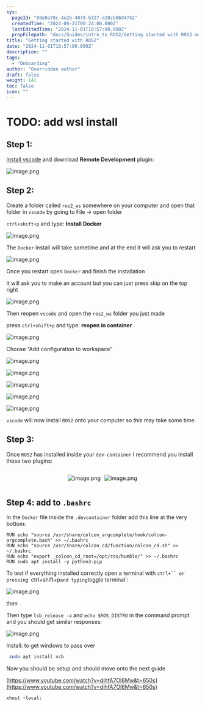 ```yaml
---
sys:
  pageId: "89e0a78c-4e2b-4070-b327-d28cb0694742"
  createdTime: "2024-08-21T00:24:00.000Z"
  lastEditedTime: "2024-11-01T18:57:00.000Z"
  propFilepath: "docs/Guides/intro_to_ROS2/Getting started with ROS2.md"
title: "Getting started with ROS2"
date: "2024-11-01T18:57:00.000Z"
description: ""
tags:
  - "Onboarding"
author: "Overridden author"
draft: false
weight: 141
toc: false
icon: ""
---
```


# TODO: add wsl install

## Step 1:

[Install vscode](https://code.visualstudio.com/download) and download **Remote Development** plugin:

![image.png](https://prod-files-secure.s3.us-west-2.amazonaws.com/d518164a-d88e-44d1-a4ee-3adb3bd8bce0/efb52993-1881-4a40-b95e-6f020334f022/image.png?X-Amz-Algorithm=AWS4-HMAC-SHA256&X-Amz-Content-Sha256=UNSIGNED-PAYLOAD&X-Amz-Credential=ASIAZI2LB466Q24CXHD7%2F20250129%2Fus-west-2%2Fs3%2Faws4_request&X-Amz-Date=20250129T190120Z&X-Amz-Expires=3600&X-Amz-Security-Token=IQoJb3JpZ2luX2VjEIr%2F%2F%2F%2F%2F%2F%2F%2F%2F%2FwEaCXVzLXdlc3QtMiJHMEUCIQDz9SSIievqUsIQudreYaDM8AO0rFPAV7TyWd1BsoWtQgIgIYIcJePr6aSZPtm7Y4IuFbEKjBm%2FlY2kQr4X3sRBZAEqiAQIk%2F%2F%2F%2F%2F%2F%2F%2F%2F%2F%2FARAAGgw2Mzc0MjMxODM4MDUiDHJY1cshoVTz%2BGApGyrcA9Uiczod%2FcwofNYZAtkHdQmZGF8pHDE4xEE5j8%2FtwUCf6egEwypGM2TIwt0%2FKAq0JQQKXJTVVSU%2B%2BxyU0xKcn%2Ft3DZKLvG255ucFga%2Fsg7bGOuZrBiYBtvaBYrBgZ2PFFftkqFK8%2B2tVFvd6PbW9nPHNCs376r1foKwIQ789Mbu3sTIfPpYKqq1XxuoO8NhS0pm6Vlobdks0pG3EM63YuvZgcKC1exdqM0Wbwx%2BPJ7fl%2BDUWb08FmO6radc2nBQCnfkBZJFBI1Wx6EnTDCs6qp%2BxvU2pGDvY8ookzV8kLciO10XYZc71qlw%2F%2FcjfUN9ykg3JnPu7M65crdM8V0FDH9bKKgNnNqstGF%2FfzJgIEcjhA%2BeiGqzKFGRiARslnBgpXtIcXSSU4akL5sNs8LbORRyE6mmTom%2F%2FOgsGN3hpjl7R3qv26v3jqyCuzWP2RKO1rV29foUxWOp4qOJSk%2FEuYYZ7%2Bi0Z%2BS6iaOF7JUl%2BrWeLgH3sXnuHIsr%2B1dYUjAXlg7gC956%2FUuHpfHMHXQHCX3wWLSpwvNnLMqsTQujbeXP%2BLP3DD1Q8ctsSjykF53wKkE9L2Y2sL1RiLEVxq3VJfYyt1cJNwCfey%2Fzv8decczNg7eyTBS6cwC39ossTMJja6bwGOqUBTrrhBPgHfus4miChL6q62Zh9X0DIT0QYoi475qlHObtKSHZk4uKku9ddXw8Qx%2BARJcYEpp4LDxFiRnJj1FRTNCgtjVPOcrRhCsmy%2F2%2B5LCIW8%2Fmz4BbEqwLXRSQVAdAogy8sp5bVbSyK83czJ6hyFqp0pUp3oJXmZ1bYMNMAGaW%2BPgkz7grCF7X%2BzbZokDhY2JJURib%2FIcDB6PDLEVQu8eHJddHS&X-Amz-Signature=779ba398e50028f8474d3170a1fb1aed8f3e963ae657293c6449dfb7cde7038d&X-Amz-SignedHeaders=host&x-id=GetObject)

## Step 2:

Create a folder called `ros2_ws` somewhere on your computer and open that folder in `vscode` by going to File → open folder 

`ctrl+shift+p` and type: **Install Docker**

![image.png](https://prod-files-secure.s3.us-west-2.amazonaws.com/d518164a-d88e-44d1-a4ee-3adb3bd8bce0/2269dc0e-1cd5-47ff-bceb-c04ad9b2eab0/image.png?X-Amz-Algorithm=AWS4-HMAC-SHA256&X-Amz-Content-Sha256=UNSIGNED-PAYLOAD&X-Amz-Credential=ASIAZI2LB466Q24CXHD7%2F20250129%2Fus-west-2%2Fs3%2Faws4_request&X-Amz-Date=20250129T190120Z&X-Amz-Expires=3600&X-Amz-Security-Token=IQoJb3JpZ2luX2VjEIr%2F%2F%2F%2F%2F%2F%2F%2F%2F%2FwEaCXVzLXdlc3QtMiJHMEUCIQDz9SSIievqUsIQudreYaDM8AO0rFPAV7TyWd1BsoWtQgIgIYIcJePr6aSZPtm7Y4IuFbEKjBm%2FlY2kQr4X3sRBZAEqiAQIk%2F%2F%2F%2F%2F%2F%2F%2F%2F%2F%2FARAAGgw2Mzc0MjMxODM4MDUiDHJY1cshoVTz%2BGApGyrcA9Uiczod%2FcwofNYZAtkHdQmZGF8pHDE4xEE5j8%2FtwUCf6egEwypGM2TIwt0%2FKAq0JQQKXJTVVSU%2B%2BxyU0xKcn%2Ft3DZKLvG255ucFga%2Fsg7bGOuZrBiYBtvaBYrBgZ2PFFftkqFK8%2B2tVFvd6PbW9nPHNCs376r1foKwIQ789Mbu3sTIfPpYKqq1XxuoO8NhS0pm6Vlobdks0pG3EM63YuvZgcKC1exdqM0Wbwx%2BPJ7fl%2BDUWb08FmO6radc2nBQCnfkBZJFBI1Wx6EnTDCs6qp%2BxvU2pGDvY8ookzV8kLciO10XYZc71qlw%2F%2FcjfUN9ykg3JnPu7M65crdM8V0FDH9bKKgNnNqstGF%2FfzJgIEcjhA%2BeiGqzKFGRiARslnBgpXtIcXSSU4akL5sNs8LbORRyE6mmTom%2F%2FOgsGN3hpjl7R3qv26v3jqyCuzWP2RKO1rV29foUxWOp4qOJSk%2FEuYYZ7%2Bi0Z%2BS6iaOF7JUl%2BrWeLgH3sXnuHIsr%2B1dYUjAXlg7gC956%2FUuHpfHMHXQHCX3wWLSpwvNnLMqsTQujbeXP%2BLP3DD1Q8ctsSjykF53wKkE9L2Y2sL1RiLEVxq3VJfYyt1cJNwCfey%2Fzv8decczNg7eyTBS6cwC39ossTMJja6bwGOqUBTrrhBPgHfus4miChL6q62Zh9X0DIT0QYoi475qlHObtKSHZk4uKku9ddXw8Qx%2BARJcYEpp4LDxFiRnJj1FRTNCgtjVPOcrRhCsmy%2F2%2B5LCIW8%2Fmz4BbEqwLXRSQVAdAogy8sp5bVbSyK83czJ6hyFqp0pUp3oJXmZ1bYMNMAGaW%2BPgkz7grCF7X%2BzbZokDhY2JJURib%2FIcDB6PDLEVQu8eHJddHS&X-Amz-Signature=cc43007563a1f56fb78852ed9641eeca4b214ae44b4940eff5c0755c475f7a41&X-Amz-SignedHeaders=host&x-id=GetObject)

The `Docker` install will take sometime and at the end it will ask you to restart

![image.png](https://prod-files-secure.s3.us-west-2.amazonaws.com/d518164a-d88e-44d1-a4ee-3adb3bd8bce0/ed233f78-be33-4b1f-b89c-9c346c0e961e/image.png?X-Amz-Algorithm=AWS4-HMAC-SHA256&X-Amz-Content-Sha256=UNSIGNED-PAYLOAD&X-Amz-Credential=ASIAZI2LB466Q24CXHD7%2F20250129%2Fus-west-2%2Fs3%2Faws4_request&X-Amz-Date=20250129T190120Z&X-Amz-Expires=3600&X-Amz-Security-Token=IQoJb3JpZ2luX2VjEIr%2F%2F%2F%2F%2F%2F%2F%2F%2F%2FwEaCXVzLXdlc3QtMiJHMEUCIQDz9SSIievqUsIQudreYaDM8AO0rFPAV7TyWd1BsoWtQgIgIYIcJePr6aSZPtm7Y4IuFbEKjBm%2FlY2kQr4X3sRBZAEqiAQIk%2F%2F%2F%2F%2F%2F%2F%2F%2F%2F%2FARAAGgw2Mzc0MjMxODM4MDUiDHJY1cshoVTz%2BGApGyrcA9Uiczod%2FcwofNYZAtkHdQmZGF8pHDE4xEE5j8%2FtwUCf6egEwypGM2TIwt0%2FKAq0JQQKXJTVVSU%2B%2BxyU0xKcn%2Ft3DZKLvG255ucFga%2Fsg7bGOuZrBiYBtvaBYrBgZ2PFFftkqFK8%2B2tVFvd6PbW9nPHNCs376r1foKwIQ789Mbu3sTIfPpYKqq1XxuoO8NhS0pm6Vlobdks0pG3EM63YuvZgcKC1exdqM0Wbwx%2BPJ7fl%2BDUWb08FmO6radc2nBQCnfkBZJFBI1Wx6EnTDCs6qp%2BxvU2pGDvY8ookzV8kLciO10XYZc71qlw%2F%2FcjfUN9ykg3JnPu7M65crdM8V0FDH9bKKgNnNqstGF%2FfzJgIEcjhA%2BeiGqzKFGRiARslnBgpXtIcXSSU4akL5sNs8LbORRyE6mmTom%2F%2FOgsGN3hpjl7R3qv26v3jqyCuzWP2RKO1rV29foUxWOp4qOJSk%2FEuYYZ7%2Bi0Z%2BS6iaOF7JUl%2BrWeLgH3sXnuHIsr%2B1dYUjAXlg7gC956%2FUuHpfHMHXQHCX3wWLSpwvNnLMqsTQujbeXP%2BLP3DD1Q8ctsSjykF53wKkE9L2Y2sL1RiLEVxq3VJfYyt1cJNwCfey%2Fzv8decczNg7eyTBS6cwC39ossTMJja6bwGOqUBTrrhBPgHfus4miChL6q62Zh9X0DIT0QYoi475qlHObtKSHZk4uKku9ddXw8Qx%2BARJcYEpp4LDxFiRnJj1FRTNCgtjVPOcrRhCsmy%2F2%2B5LCIW8%2Fmz4BbEqwLXRSQVAdAogy8sp5bVbSyK83czJ6hyFqp0pUp3oJXmZ1bYMNMAGaW%2BPgkz7grCF7X%2BzbZokDhY2JJURib%2FIcDB6PDLEVQu8eHJddHS&X-Amz-Signature=397cc874d3d01318232677ffad027e630ff83fe8242b6ff8a41340224d7bdaa6&X-Amz-SignedHeaders=host&x-id=GetObject)

Once you restart open `Docker` and finish the installation

It will ask you to make an account but you can just press skip on the top right

![image.png](https://prod-files-secure.s3.us-west-2.amazonaws.com/d518164a-d88e-44d1-a4ee-3adb3bd8bce0/21010ad9-1659-4fd9-9f59-9932a09b2a3d/image.png?X-Amz-Algorithm=AWS4-HMAC-SHA256&X-Amz-Content-Sha256=UNSIGNED-PAYLOAD&X-Amz-Credential=ASIAZI2LB466Q24CXHD7%2F20250129%2Fus-west-2%2Fs3%2Faws4_request&X-Amz-Date=20250129T190120Z&X-Amz-Expires=3600&X-Amz-Security-Token=IQoJb3JpZ2luX2VjEIr%2F%2F%2F%2F%2F%2F%2F%2F%2F%2FwEaCXVzLXdlc3QtMiJHMEUCIQDz9SSIievqUsIQudreYaDM8AO0rFPAV7TyWd1BsoWtQgIgIYIcJePr6aSZPtm7Y4IuFbEKjBm%2FlY2kQr4X3sRBZAEqiAQIk%2F%2F%2F%2F%2F%2F%2F%2F%2F%2F%2FARAAGgw2Mzc0MjMxODM4MDUiDHJY1cshoVTz%2BGApGyrcA9Uiczod%2FcwofNYZAtkHdQmZGF8pHDE4xEE5j8%2FtwUCf6egEwypGM2TIwt0%2FKAq0JQQKXJTVVSU%2B%2BxyU0xKcn%2Ft3DZKLvG255ucFga%2Fsg7bGOuZrBiYBtvaBYrBgZ2PFFftkqFK8%2B2tVFvd6PbW9nPHNCs376r1foKwIQ789Mbu3sTIfPpYKqq1XxuoO8NhS0pm6Vlobdks0pG3EM63YuvZgcKC1exdqM0Wbwx%2BPJ7fl%2BDUWb08FmO6radc2nBQCnfkBZJFBI1Wx6EnTDCs6qp%2BxvU2pGDvY8ookzV8kLciO10XYZc71qlw%2F%2FcjfUN9ykg3JnPu7M65crdM8V0FDH9bKKgNnNqstGF%2FfzJgIEcjhA%2BeiGqzKFGRiARslnBgpXtIcXSSU4akL5sNs8LbORRyE6mmTom%2F%2FOgsGN3hpjl7R3qv26v3jqyCuzWP2RKO1rV29foUxWOp4qOJSk%2FEuYYZ7%2Bi0Z%2BS6iaOF7JUl%2BrWeLgH3sXnuHIsr%2B1dYUjAXlg7gC956%2FUuHpfHMHXQHCX3wWLSpwvNnLMqsTQujbeXP%2BLP3DD1Q8ctsSjykF53wKkE9L2Y2sL1RiLEVxq3VJfYyt1cJNwCfey%2Fzv8decczNg7eyTBS6cwC39ossTMJja6bwGOqUBTrrhBPgHfus4miChL6q62Zh9X0DIT0QYoi475qlHObtKSHZk4uKku9ddXw8Qx%2BARJcYEpp4LDxFiRnJj1FRTNCgtjVPOcrRhCsmy%2F2%2B5LCIW8%2Fmz4BbEqwLXRSQVAdAogy8sp5bVbSyK83czJ6hyFqp0pUp3oJXmZ1bYMNMAGaW%2BPgkz7grCF7X%2BzbZokDhY2JJURib%2FIcDB6PDLEVQu8eHJddHS&X-Amz-Signature=20490a3fb9c79b1f414bd0055a52a53d14bf4b3e4a72fa98c938ed26f83ecad7&X-Amz-SignedHeaders=host&x-id=GetObject)

Then reopen `vscode` and open the `ros2_ws` folder you just made

press `ctrl+shift+p` and type: **reopen in container**

![image.png](https://prod-files-secure.s3.us-west-2.amazonaws.com/d518164a-d88e-44d1-a4ee-3adb3bd8bce0/4e93b8c2-41ad-488c-8095-c74205196118/image.png?X-Amz-Algorithm=AWS4-HMAC-SHA256&X-Amz-Content-Sha256=UNSIGNED-PAYLOAD&X-Amz-Credential=ASIAZI2LB466Q24CXHD7%2F20250129%2Fus-west-2%2Fs3%2Faws4_request&X-Amz-Date=20250129T190120Z&X-Amz-Expires=3600&X-Amz-Security-Token=IQoJb3JpZ2luX2VjEIr%2F%2F%2F%2F%2F%2F%2F%2F%2F%2FwEaCXVzLXdlc3QtMiJHMEUCIQDz9SSIievqUsIQudreYaDM8AO0rFPAV7TyWd1BsoWtQgIgIYIcJePr6aSZPtm7Y4IuFbEKjBm%2FlY2kQr4X3sRBZAEqiAQIk%2F%2F%2F%2F%2F%2F%2F%2F%2F%2F%2FARAAGgw2Mzc0MjMxODM4MDUiDHJY1cshoVTz%2BGApGyrcA9Uiczod%2FcwofNYZAtkHdQmZGF8pHDE4xEE5j8%2FtwUCf6egEwypGM2TIwt0%2FKAq0JQQKXJTVVSU%2B%2BxyU0xKcn%2Ft3DZKLvG255ucFga%2Fsg7bGOuZrBiYBtvaBYrBgZ2PFFftkqFK8%2B2tVFvd6PbW9nPHNCs376r1foKwIQ789Mbu3sTIfPpYKqq1XxuoO8NhS0pm6Vlobdks0pG3EM63YuvZgcKC1exdqM0Wbwx%2BPJ7fl%2BDUWb08FmO6radc2nBQCnfkBZJFBI1Wx6EnTDCs6qp%2BxvU2pGDvY8ookzV8kLciO10XYZc71qlw%2F%2FcjfUN9ykg3JnPu7M65crdM8V0FDH9bKKgNnNqstGF%2FfzJgIEcjhA%2BeiGqzKFGRiARslnBgpXtIcXSSU4akL5sNs8LbORRyE6mmTom%2F%2FOgsGN3hpjl7R3qv26v3jqyCuzWP2RKO1rV29foUxWOp4qOJSk%2FEuYYZ7%2Bi0Z%2BS6iaOF7JUl%2BrWeLgH3sXnuHIsr%2B1dYUjAXlg7gC956%2FUuHpfHMHXQHCX3wWLSpwvNnLMqsTQujbeXP%2BLP3DD1Q8ctsSjykF53wKkE9L2Y2sL1RiLEVxq3VJfYyt1cJNwCfey%2Fzv8decczNg7eyTBS6cwC39ossTMJja6bwGOqUBTrrhBPgHfus4miChL6q62Zh9X0DIT0QYoi475qlHObtKSHZk4uKku9ddXw8Qx%2BARJcYEpp4LDxFiRnJj1FRTNCgtjVPOcrRhCsmy%2F2%2B5LCIW8%2Fmz4BbEqwLXRSQVAdAogy8sp5bVbSyK83czJ6hyFqp0pUp3oJXmZ1bYMNMAGaW%2BPgkz7grCF7X%2BzbZokDhY2JJURib%2FIcDB6PDLEVQu8eHJddHS&X-Amz-Signature=b0b32a49f99ae5013ad5b01f50efa28af5d5335eaf3351795ed0cfda13aee51f&X-Amz-SignedHeaders=host&x-id=GetObject)

Choose “Add configuration to workspace”

![image.png](https://prod-files-secure.s3.us-west-2.amazonaws.com/d518164a-d88e-44d1-a4ee-3adb3bd8bce0/9560b282-5060-4989-ba37-97e7b2c22476/image.png?X-Amz-Algorithm=AWS4-HMAC-SHA256&X-Amz-Content-Sha256=UNSIGNED-PAYLOAD&X-Amz-Credential=ASIAZI2LB466Q24CXHD7%2F20250129%2Fus-west-2%2Fs3%2Faws4_request&X-Amz-Date=20250129T190120Z&X-Amz-Expires=3600&X-Amz-Security-Token=IQoJb3JpZ2luX2VjEIr%2F%2F%2F%2F%2F%2F%2F%2F%2F%2FwEaCXVzLXdlc3QtMiJHMEUCIQDz9SSIievqUsIQudreYaDM8AO0rFPAV7TyWd1BsoWtQgIgIYIcJePr6aSZPtm7Y4IuFbEKjBm%2FlY2kQr4X3sRBZAEqiAQIk%2F%2F%2F%2F%2F%2F%2F%2F%2F%2F%2FARAAGgw2Mzc0MjMxODM4MDUiDHJY1cshoVTz%2BGApGyrcA9Uiczod%2FcwofNYZAtkHdQmZGF8pHDE4xEE5j8%2FtwUCf6egEwypGM2TIwt0%2FKAq0JQQKXJTVVSU%2B%2BxyU0xKcn%2Ft3DZKLvG255ucFga%2Fsg7bGOuZrBiYBtvaBYrBgZ2PFFftkqFK8%2B2tVFvd6PbW9nPHNCs376r1foKwIQ789Mbu3sTIfPpYKqq1XxuoO8NhS0pm6Vlobdks0pG3EM63YuvZgcKC1exdqM0Wbwx%2BPJ7fl%2BDUWb08FmO6radc2nBQCnfkBZJFBI1Wx6EnTDCs6qp%2BxvU2pGDvY8ookzV8kLciO10XYZc71qlw%2F%2FcjfUN9ykg3JnPu7M65crdM8V0FDH9bKKgNnNqstGF%2FfzJgIEcjhA%2BeiGqzKFGRiARslnBgpXtIcXSSU4akL5sNs8LbORRyE6mmTom%2F%2FOgsGN3hpjl7R3qv26v3jqyCuzWP2RKO1rV29foUxWOp4qOJSk%2FEuYYZ7%2Bi0Z%2BS6iaOF7JUl%2BrWeLgH3sXnuHIsr%2B1dYUjAXlg7gC956%2FUuHpfHMHXQHCX3wWLSpwvNnLMqsTQujbeXP%2BLP3DD1Q8ctsSjykF53wKkE9L2Y2sL1RiLEVxq3VJfYyt1cJNwCfey%2Fzv8decczNg7eyTBS6cwC39ossTMJja6bwGOqUBTrrhBPgHfus4miChL6q62Zh9X0DIT0QYoi475qlHObtKSHZk4uKku9ddXw8Qx%2BARJcYEpp4LDxFiRnJj1FRTNCgtjVPOcrRhCsmy%2F2%2B5LCIW8%2Fmz4BbEqwLXRSQVAdAogy8sp5bVbSyK83czJ6hyFqp0pUp3oJXmZ1bYMNMAGaW%2BPgkz7grCF7X%2BzbZokDhY2JJURib%2FIcDB6PDLEVQu8eHJddHS&X-Amz-Signature=ee4b76f29e4c7d9a79eb32e6b8d24cc243f6ba4b2b59e0ca4f620d5b966ae102&X-Amz-SignedHeaders=host&x-id=GetObject)

![image.png](https://prod-files-secure.s3.us-west-2.amazonaws.com/d518164a-d88e-44d1-a4ee-3adb3bd8bce0/2ee63f81-886b-48e8-a553-dc6e5eac99e4/image.png?X-Amz-Algorithm=AWS4-HMAC-SHA256&X-Amz-Content-Sha256=UNSIGNED-PAYLOAD&X-Amz-Credential=ASIAZI2LB466Q24CXHD7%2F20250129%2Fus-west-2%2Fs3%2Faws4_request&X-Amz-Date=20250129T190120Z&X-Amz-Expires=3600&X-Amz-Security-Token=IQoJb3JpZ2luX2VjEIr%2F%2F%2F%2F%2F%2F%2F%2F%2F%2FwEaCXVzLXdlc3QtMiJHMEUCIQDz9SSIievqUsIQudreYaDM8AO0rFPAV7TyWd1BsoWtQgIgIYIcJePr6aSZPtm7Y4IuFbEKjBm%2FlY2kQr4X3sRBZAEqiAQIk%2F%2F%2F%2F%2F%2F%2F%2F%2F%2F%2FARAAGgw2Mzc0MjMxODM4MDUiDHJY1cshoVTz%2BGApGyrcA9Uiczod%2FcwofNYZAtkHdQmZGF8pHDE4xEE5j8%2FtwUCf6egEwypGM2TIwt0%2FKAq0JQQKXJTVVSU%2B%2BxyU0xKcn%2Ft3DZKLvG255ucFga%2Fsg7bGOuZrBiYBtvaBYrBgZ2PFFftkqFK8%2B2tVFvd6PbW9nPHNCs376r1foKwIQ789Mbu3sTIfPpYKqq1XxuoO8NhS0pm6Vlobdks0pG3EM63YuvZgcKC1exdqM0Wbwx%2BPJ7fl%2BDUWb08FmO6radc2nBQCnfkBZJFBI1Wx6EnTDCs6qp%2BxvU2pGDvY8ookzV8kLciO10XYZc71qlw%2F%2FcjfUN9ykg3JnPu7M65crdM8V0FDH9bKKgNnNqstGF%2FfzJgIEcjhA%2BeiGqzKFGRiARslnBgpXtIcXSSU4akL5sNs8LbORRyE6mmTom%2F%2FOgsGN3hpjl7R3qv26v3jqyCuzWP2RKO1rV29foUxWOp4qOJSk%2FEuYYZ7%2Bi0Z%2BS6iaOF7JUl%2BrWeLgH3sXnuHIsr%2B1dYUjAXlg7gC956%2FUuHpfHMHXQHCX3wWLSpwvNnLMqsTQujbeXP%2BLP3DD1Q8ctsSjykF53wKkE9L2Y2sL1RiLEVxq3VJfYyt1cJNwCfey%2Fzv8decczNg7eyTBS6cwC39ossTMJja6bwGOqUBTrrhBPgHfus4miChL6q62Zh9X0DIT0QYoi475qlHObtKSHZk4uKku9ddXw8Qx%2BARJcYEpp4LDxFiRnJj1FRTNCgtjVPOcrRhCsmy%2F2%2B5LCIW8%2Fmz4BbEqwLXRSQVAdAogy8sp5bVbSyK83czJ6hyFqp0pUp3oJXmZ1bYMNMAGaW%2BPgkz7grCF7X%2BzbZokDhY2JJURib%2FIcDB6PDLEVQu8eHJddHS&X-Amz-Signature=058d8946c7cd4b1f0534751426c7897d644dd0f739288a112f2004d0266a98dc&X-Amz-SignedHeaders=host&x-id=GetObject)

![image.png](https://prod-files-secure.s3.us-west-2.amazonaws.com/d518164a-d88e-44d1-a4ee-3adb3bd8bce0/ae1580b2-b048-407e-aed9-b584224a7a04/image.png?X-Amz-Algorithm=AWS4-HMAC-SHA256&X-Amz-Content-Sha256=UNSIGNED-PAYLOAD&X-Amz-Credential=ASIAZI2LB466Q24CXHD7%2F20250129%2Fus-west-2%2Fs3%2Faws4_request&X-Amz-Date=20250129T190120Z&X-Amz-Expires=3600&X-Amz-Security-Token=IQoJb3JpZ2luX2VjEIr%2F%2F%2F%2F%2F%2F%2F%2F%2F%2FwEaCXVzLXdlc3QtMiJHMEUCIQDz9SSIievqUsIQudreYaDM8AO0rFPAV7TyWd1BsoWtQgIgIYIcJePr6aSZPtm7Y4IuFbEKjBm%2FlY2kQr4X3sRBZAEqiAQIk%2F%2F%2F%2F%2F%2F%2F%2F%2F%2F%2FARAAGgw2Mzc0MjMxODM4MDUiDHJY1cshoVTz%2BGApGyrcA9Uiczod%2FcwofNYZAtkHdQmZGF8pHDE4xEE5j8%2FtwUCf6egEwypGM2TIwt0%2FKAq0JQQKXJTVVSU%2B%2BxyU0xKcn%2Ft3DZKLvG255ucFga%2Fsg7bGOuZrBiYBtvaBYrBgZ2PFFftkqFK8%2B2tVFvd6PbW9nPHNCs376r1foKwIQ789Mbu3sTIfPpYKqq1XxuoO8NhS0pm6Vlobdks0pG3EM63YuvZgcKC1exdqM0Wbwx%2BPJ7fl%2BDUWb08FmO6radc2nBQCnfkBZJFBI1Wx6EnTDCs6qp%2BxvU2pGDvY8ookzV8kLciO10XYZc71qlw%2F%2FcjfUN9ykg3JnPu7M65crdM8V0FDH9bKKgNnNqstGF%2FfzJgIEcjhA%2BeiGqzKFGRiARslnBgpXtIcXSSU4akL5sNs8LbORRyE6mmTom%2F%2FOgsGN3hpjl7R3qv26v3jqyCuzWP2RKO1rV29foUxWOp4qOJSk%2FEuYYZ7%2Bi0Z%2BS6iaOF7JUl%2BrWeLgH3sXnuHIsr%2B1dYUjAXlg7gC956%2FUuHpfHMHXQHCX3wWLSpwvNnLMqsTQujbeXP%2BLP3DD1Q8ctsSjykF53wKkE9L2Y2sL1RiLEVxq3VJfYyt1cJNwCfey%2Fzv8decczNg7eyTBS6cwC39ossTMJja6bwGOqUBTrrhBPgHfus4miChL6q62Zh9X0DIT0QYoi475qlHObtKSHZk4uKku9ddXw8Qx%2BARJcYEpp4LDxFiRnJj1FRTNCgtjVPOcrRhCsmy%2F2%2B5LCIW8%2Fmz4BbEqwLXRSQVAdAogy8sp5bVbSyK83czJ6hyFqp0pUp3oJXmZ1bYMNMAGaW%2BPgkz7grCF7X%2BzbZokDhY2JJURib%2FIcDB6PDLEVQu8eHJddHS&X-Amz-Signature=8ac87f5843ca8df086298f97ab56e559b361149a008f63c62b392d20738567df&X-Amz-SignedHeaders=host&x-id=GetObject)

![image.png](https://prod-files-secure.s3.us-west-2.amazonaws.com/d518164a-d88e-44d1-a4ee-3adb3bd8bce0/53255b28-f75e-430f-b9e3-c0ac8577e42b/image.png?X-Amz-Algorithm=AWS4-HMAC-SHA256&X-Amz-Content-Sha256=UNSIGNED-PAYLOAD&X-Amz-Credential=ASIAZI2LB466Q24CXHD7%2F20250129%2Fus-west-2%2Fs3%2Faws4_request&X-Amz-Date=20250129T190120Z&X-Amz-Expires=3600&X-Amz-Security-Token=IQoJb3JpZ2luX2VjEIr%2F%2F%2F%2F%2F%2F%2F%2F%2F%2FwEaCXVzLXdlc3QtMiJHMEUCIQDz9SSIievqUsIQudreYaDM8AO0rFPAV7TyWd1BsoWtQgIgIYIcJePr6aSZPtm7Y4IuFbEKjBm%2FlY2kQr4X3sRBZAEqiAQIk%2F%2F%2F%2F%2F%2F%2F%2F%2F%2F%2FARAAGgw2Mzc0MjMxODM4MDUiDHJY1cshoVTz%2BGApGyrcA9Uiczod%2FcwofNYZAtkHdQmZGF8pHDE4xEE5j8%2FtwUCf6egEwypGM2TIwt0%2FKAq0JQQKXJTVVSU%2B%2BxyU0xKcn%2Ft3DZKLvG255ucFga%2Fsg7bGOuZrBiYBtvaBYrBgZ2PFFftkqFK8%2B2tVFvd6PbW9nPHNCs376r1foKwIQ789Mbu3sTIfPpYKqq1XxuoO8NhS0pm6Vlobdks0pG3EM63YuvZgcKC1exdqM0Wbwx%2BPJ7fl%2BDUWb08FmO6radc2nBQCnfkBZJFBI1Wx6EnTDCs6qp%2BxvU2pGDvY8ookzV8kLciO10XYZc71qlw%2F%2FcjfUN9ykg3JnPu7M65crdM8V0FDH9bKKgNnNqstGF%2FfzJgIEcjhA%2BeiGqzKFGRiARslnBgpXtIcXSSU4akL5sNs8LbORRyE6mmTom%2F%2FOgsGN3hpjl7R3qv26v3jqyCuzWP2RKO1rV29foUxWOp4qOJSk%2FEuYYZ7%2Bi0Z%2BS6iaOF7JUl%2BrWeLgH3sXnuHIsr%2B1dYUjAXlg7gC956%2FUuHpfHMHXQHCX3wWLSpwvNnLMqsTQujbeXP%2BLP3DD1Q8ctsSjykF53wKkE9L2Y2sL1RiLEVxq3VJfYyt1cJNwCfey%2Fzv8decczNg7eyTBS6cwC39ossTMJja6bwGOqUBTrrhBPgHfus4miChL6q62Zh9X0DIT0QYoi475qlHObtKSHZk4uKku9ddXw8Qx%2BARJcYEpp4LDxFiRnJj1FRTNCgtjVPOcrRhCsmy%2F2%2B5LCIW8%2Fmz4BbEqwLXRSQVAdAogy8sp5bVbSyK83czJ6hyFqp0pUp3oJXmZ1bYMNMAGaW%2BPgkz7grCF7X%2BzbZokDhY2JJURib%2FIcDB6PDLEVQu8eHJddHS&X-Amz-Signature=b480c6adbf5af15b73b7c12316aaf3116ae35efb47d0a5d033b757cf42a04b99&X-Amz-SignedHeaders=host&x-id=GetObject)

![image.png](https://prod-files-secure.s3.us-west-2.amazonaws.com/d518164a-d88e-44d1-a4ee-3adb3bd8bce0/7c562767-5af9-4ffb-97d1-327bcdf4ee00/image.png?X-Amz-Algorithm=AWS4-HMAC-SHA256&X-Amz-Content-Sha256=UNSIGNED-PAYLOAD&X-Amz-Credential=ASIAZI2LB466Q24CXHD7%2F20250129%2Fus-west-2%2Fs3%2Faws4_request&X-Amz-Date=20250129T190120Z&X-Amz-Expires=3600&X-Amz-Security-Token=IQoJb3JpZ2luX2VjEIr%2F%2F%2F%2F%2F%2F%2F%2F%2F%2FwEaCXVzLXdlc3QtMiJHMEUCIQDz9SSIievqUsIQudreYaDM8AO0rFPAV7TyWd1BsoWtQgIgIYIcJePr6aSZPtm7Y4IuFbEKjBm%2FlY2kQr4X3sRBZAEqiAQIk%2F%2F%2F%2F%2F%2F%2F%2F%2F%2F%2FARAAGgw2Mzc0MjMxODM4MDUiDHJY1cshoVTz%2BGApGyrcA9Uiczod%2FcwofNYZAtkHdQmZGF8pHDE4xEE5j8%2FtwUCf6egEwypGM2TIwt0%2FKAq0JQQKXJTVVSU%2B%2BxyU0xKcn%2Ft3DZKLvG255ucFga%2Fsg7bGOuZrBiYBtvaBYrBgZ2PFFftkqFK8%2B2tVFvd6PbW9nPHNCs376r1foKwIQ789Mbu3sTIfPpYKqq1XxuoO8NhS0pm6Vlobdks0pG3EM63YuvZgcKC1exdqM0Wbwx%2BPJ7fl%2BDUWb08FmO6radc2nBQCnfkBZJFBI1Wx6EnTDCs6qp%2BxvU2pGDvY8ookzV8kLciO10XYZc71qlw%2F%2FcjfUN9ykg3JnPu7M65crdM8V0FDH9bKKgNnNqstGF%2FfzJgIEcjhA%2BeiGqzKFGRiARslnBgpXtIcXSSU4akL5sNs8LbORRyE6mmTom%2F%2FOgsGN3hpjl7R3qv26v3jqyCuzWP2RKO1rV29foUxWOp4qOJSk%2FEuYYZ7%2Bi0Z%2BS6iaOF7JUl%2BrWeLgH3sXnuHIsr%2B1dYUjAXlg7gC956%2FUuHpfHMHXQHCX3wWLSpwvNnLMqsTQujbeXP%2BLP3DD1Q8ctsSjykF53wKkE9L2Y2sL1RiLEVxq3VJfYyt1cJNwCfey%2Fzv8decczNg7eyTBS6cwC39ossTMJja6bwGOqUBTrrhBPgHfus4miChL6q62Zh9X0DIT0QYoi475qlHObtKSHZk4uKku9ddXw8Qx%2BARJcYEpp4LDxFiRnJj1FRTNCgtjVPOcrRhCsmy%2F2%2B5LCIW8%2Fmz4BbEqwLXRSQVAdAogy8sp5bVbSyK83czJ6hyFqp0pUp3oJXmZ1bYMNMAGaW%2BPgkz7grCF7X%2BzbZokDhY2JJURib%2FIcDB6PDLEVQu8eHJddHS&X-Amz-Signature=a193c178cd1a1bbae22085bcd62e8b558cede9c0cda51ccd1281c93e75c9a620&X-Amz-SignedHeaders=host&x-id=GetObject)

`vscode` will now install `ROS2` onto your computer so this may take some time.

## Step 3:

Once `ROS2` has installed inside your `dev-container` I recommend you install these two plugins:

<div style="display: flex;flex-direction: row; column-gap:10px; max-width: 630px;justify-content: center;">
<div>

![image.png](https://prod-files-secure.s3.us-west-2.amazonaws.com/d518164a-d88e-44d1-a4ee-3adb3bd8bce0/3fc3d550-5a54-4ba1-ba6b-faa01cdb7369/image.png?X-Amz-Algorithm=AWS4-HMAC-SHA256&X-Amz-Content-Sha256=UNSIGNED-PAYLOAD&X-Amz-Credential=ASIAZI2LB46634FNHTA7%2F20250129%2Fus-west-2%2Fs3%2Faws4_request&X-Amz-Date=20250129T190122Z&X-Amz-Expires=3600&X-Amz-Security-Token=IQoJb3JpZ2luX2VjEIr%2F%2F%2F%2F%2F%2F%2F%2F%2F%2FwEaCXVzLXdlc3QtMiJHMEUCIQDxk%2FPGEhof2LqdgziZI2D2rrww%2FIYn4Gg9B6jAg2Jj%2FQIgd0N16ixm4rRXmSMpuXcGwSHIFWIJPqVXgBjy8IT5xf0qiAQIk%2F%2F%2F%2F%2F%2F%2F%2F%2F%2F%2FARAAGgw2Mzc0MjMxODM4MDUiDE%2F6EqgV0wMg5BWmlyrcA7rwmKCCxclfvJ%2FzVhAScMn89GumGcFJxccmqu0ZhuDdrOgUSpl1apZaWqRDPrzSGaGtQG4ygDpmDH3%2BkBRmyhpT00pVTQ9LJm6HmBehbsauImzJ7dMElRFNa0WXFcri55nhlOyLmn%2Bket5q6YGMX8CxQAHy%2F9RMlSc6mxxhCTwKvUAyoXPW2IqY4nVeTNP%2Bbe6tg6AyH29aJrytVHDWEhoY%2B7ZmmGbZbxT%2BJjS3GpjpZZ5QeVM7Iis0TneHKm%2FLNEN1Xg0xXFhSoKrKcUhvgt%2B%2Fhh6drOKptKP0YY6ZlwJhbAyUvny9r6nlpSeKGm0fsXmvOoiQTKF5xrLuyCtCcBGoTv0jK3sjo86nQ32j54SbrLYbPNzxgJwf5UwvFZBsgJJ9kw9HxT6a7ROt3MWdcsziOJQ1fBRBpF%2FS8aMWVE%2FXmHS5iz3dVauQRKyvtcP%2FyaiAWA0fJFxB8QxVOX5%2F11mw2otTku3z1BK7XDdJ9qeaNd6vAGb3tw205SQEjBcUQY3PyjimbHiR8qUkNmPdo3W83c37%2BkKHSYMgOA1awzmI5zrK7CuGCStgZr1GXu4jd5nRgxT4gW4LMd8RLkYTxpF68XnuKTZWBKQrVB0zYNmdXnnKQQpiI39JlVF3MPjZ6bwGOqUBAac4eff%2B8CnJFrMCpoDPQo78t9nFaE4AawVIcw4Jeiy4WilCBjufuiUDKTfmF%2B6SwNk8phyFffUpbgboMUFqorWHLn%2FQOTOnZYdQBOzHhhwHNMMumPM6OT34%2Bh7w0a%2Blkw66QTQmIAH4fANLKpwa2gO6cpePjKliOVJfTFYei3IC79149LcC93j6HJwR07367EjhZT7rLk8Nh%2BkpnqdVb9w9RXA9&X-Amz-Signature=406c10be5435cc1735629a369e250ff13b09aeb7a1ad47ad65b9218522dfe7ee&X-Amz-SignedHeaders=host&x-id=GetObject)

</div>
<div>

![image.png](https://prod-files-secure.s3.us-west-2.amazonaws.com/d518164a-d88e-44d1-a4ee-3adb3bd8bce0/d994cc66-13c2-4093-a5a3-f84cf4601a82/image.png?X-Amz-Algorithm=AWS4-HMAC-SHA256&X-Amz-Content-Sha256=UNSIGNED-PAYLOAD&X-Amz-Credential=ASIAZI2LB46666CVUGB4%2F20250129%2Fus-west-2%2Fs3%2Faws4_request&X-Amz-Date=20250129T190122Z&X-Amz-Expires=3600&X-Amz-Security-Token=IQoJb3JpZ2luX2VjEIr%2F%2F%2F%2F%2F%2F%2F%2F%2F%2FwEaCXVzLXdlc3QtMiJGMEQCIEBHpnEgZhDaThv%2BF4glXB3RQ5QjvtEnqsSdZRE6oQwYAiBbjNr7U%2BGcrr22USfaK2Kol8nN0dq%2FS730AP9DuQJHSyqIBAiT%2F%2F%2F%2F%2F%2F%2F%2F%2F%2F8BEAAaDDYzNzQyMzE4MzgwNSIM5GXEn2BXkEKmjmTFKtwDF7LRswHdWCrRnXsUy%2Bghw94WNF24yfyZX7kQC%2Fc6DTiTrPhRqA9SOFwmEjjDhg0F%2FoXqhU9RkGVfBToOLFOZpDtqe%2F5LQTdJxEyedqAYNqyRcFeInhC8EGbTSaDDIOeUCnWMzzM4hrqyXPGhh5dd84IdU317s%2BrvRsiEsJCxGbVSmLXrN1tYsEi7LiKIHlQlPQOJg%2BIlRgK1Hhenjp9H%2B6FpDRVYh3XjnoqMk8valAa1dzjLq4zi7p6tpZD8woBE7hgAbKijrg6PyiNDpQu%2Bct%2FRfMVbhLkKsHvQuA%2BjQM%2FLuLZbNxGk2QuoykqjjDLcARK%2BALv%2B0WwysfEB237NCkz5bs5Zgiu44jzTiC1xn%2BhXp%2BFomUimILr4%2BaRAh79IseEWx%2FaL8wLYFEPK01gszzvk98gd%2F%2BHyBuxby8EvOCI3BmoixxJUunWGQv30CXQWlTF4og01GTB44w%2Bp1aFAC%2F3Zf9yq5uOB3KVdmr002JZjfDTsf1Ddwrfs9esqqLxrRrX%2BEiKxo%2Fmd6DdzuoNnSdvEZCkAKWeTWNOaSro2IT25HjYUTfEcJFSjhB9y6tQv4sySYnX6g2nAJLQvFnD3JHajkqgMf%2BLLhRhPuykdC6dQpNQZVxacQDoMFT4wmNrpvAY6pgE6AefLUEUllhcFbS7IEZN8aydd7rPMIMWgL%2Byjf6q0jaGLA6twDa62gxM7ar2Gbzzz9PQjGHFQCdWgN%2BFZbLfTUFNfuXMF9LWG7BkDv22%2F17WFRw1Ep6ejiZZtKhqrjt9uLz9mSrRg9aOzWcGnax62nUmx8JfWqmrrdUJuM3iHlvL9KEN%2Bqzd8YolsJ%2BfNxrG%2FgtHBULyR5mRiJ%2F42ec5wsfUF6p4D&X-Amz-Signature=15fd23ef286174ae8299ebfd3fec4a4b7f563d483af51f57d095544a32fdcbbd&X-Amz-SignedHeaders=host&x-id=GetObject)

</div>
</div>

## Step 4: add to `.bashrc`

In the `Docker` file inside the `.devcontainer` folder add this line at the very bottom: 

```docker
RUN echo "source /usr/share/colcon_argcomplete/hook/colcon-argcomplete.bash" >> ~/.bashrc
RUN echo "source /usr/share/colcon_cd/function/colcon_cd.sh" >> ~/.bashrc
RUN echo "export _colcon_cd_root=/opt/ros/humble/" >> ~/.bashrc
RUN sudo apt install -y python3-pip 
```

To test if everything installed correctly open a terminal with `ctrl+`` or pressing `ctrl+shift+p` and typing `toggle terminal`:

![image.png](https://prod-files-secure.s3.us-west-2.amazonaws.com/d518164a-d88e-44d1-a4ee-3adb3bd8bce0/6a4943d8-b04e-4c02-9a58-775f3384d1a5/image.png?X-Amz-Algorithm=AWS4-HMAC-SHA256&X-Amz-Content-Sha256=UNSIGNED-PAYLOAD&X-Amz-Credential=ASIAZI2LB466Q24CXHD7%2F20250129%2Fus-west-2%2Fs3%2Faws4_request&X-Amz-Date=20250129T190120Z&X-Amz-Expires=3600&X-Amz-Security-Token=IQoJb3JpZ2luX2VjEIr%2F%2F%2F%2F%2F%2F%2F%2F%2F%2FwEaCXVzLXdlc3QtMiJHMEUCIQDz9SSIievqUsIQudreYaDM8AO0rFPAV7TyWd1BsoWtQgIgIYIcJePr6aSZPtm7Y4IuFbEKjBm%2FlY2kQr4X3sRBZAEqiAQIk%2F%2F%2F%2F%2F%2F%2F%2F%2F%2F%2FARAAGgw2Mzc0MjMxODM4MDUiDHJY1cshoVTz%2BGApGyrcA9Uiczod%2FcwofNYZAtkHdQmZGF8pHDE4xEE5j8%2FtwUCf6egEwypGM2TIwt0%2FKAq0JQQKXJTVVSU%2B%2BxyU0xKcn%2Ft3DZKLvG255ucFga%2Fsg7bGOuZrBiYBtvaBYrBgZ2PFFftkqFK8%2B2tVFvd6PbW9nPHNCs376r1foKwIQ789Mbu3sTIfPpYKqq1XxuoO8NhS0pm6Vlobdks0pG3EM63YuvZgcKC1exdqM0Wbwx%2BPJ7fl%2BDUWb08FmO6radc2nBQCnfkBZJFBI1Wx6EnTDCs6qp%2BxvU2pGDvY8ookzV8kLciO10XYZc71qlw%2F%2FcjfUN9ykg3JnPu7M65crdM8V0FDH9bKKgNnNqstGF%2FfzJgIEcjhA%2BeiGqzKFGRiARslnBgpXtIcXSSU4akL5sNs8LbORRyE6mmTom%2F%2FOgsGN3hpjl7R3qv26v3jqyCuzWP2RKO1rV29foUxWOp4qOJSk%2FEuYYZ7%2Bi0Z%2BS6iaOF7JUl%2BrWeLgH3sXnuHIsr%2B1dYUjAXlg7gC956%2FUuHpfHMHXQHCX3wWLSpwvNnLMqsTQujbeXP%2BLP3DD1Q8ctsSjykF53wKkE9L2Y2sL1RiLEVxq3VJfYyt1cJNwCfey%2Fzv8decczNg7eyTBS6cwC39ossTMJja6bwGOqUBTrrhBPgHfus4miChL6q62Zh9X0DIT0QYoi475qlHObtKSHZk4uKku9ddXw8Qx%2BARJcYEpp4LDxFiRnJj1FRTNCgtjVPOcrRhCsmy%2F2%2B5LCIW8%2Fmz4BbEqwLXRSQVAdAogy8sp5bVbSyK83czJ6hyFqp0pUp3oJXmZ1bYMNMAGaW%2BPgkz7grCF7X%2BzbZokDhY2JJURib%2FIcDB6PDLEVQu8eHJddHS&X-Amz-Signature=334f2fc7f19bb192255b375faf8d2b08c006fab721491211a8101dd28a0aa154&X-Amz-SignedHeaders=host&x-id=GetObject)

then 

Then type `lsb_release -a` and `echo $ROS_DISTRO` in the command prompt and you should get similar responses:

![image.png](https://prod-files-secure.s3.us-west-2.amazonaws.com/d518164a-d88e-44d1-a4ee-3adb3bd8bce0/3e635dec-a805-4e85-8b9e-d000e5b71a4e/image.png?X-Amz-Algorithm=AWS4-HMAC-SHA256&X-Amz-Content-Sha256=UNSIGNED-PAYLOAD&X-Amz-Credential=ASIAZI2LB466Q24CXHD7%2F20250129%2Fus-west-2%2Fs3%2Faws4_request&X-Amz-Date=20250129T190120Z&X-Amz-Expires=3600&X-Amz-Security-Token=IQoJb3JpZ2luX2VjEIr%2F%2F%2F%2F%2F%2F%2F%2F%2F%2FwEaCXVzLXdlc3QtMiJHMEUCIQDz9SSIievqUsIQudreYaDM8AO0rFPAV7TyWd1BsoWtQgIgIYIcJePr6aSZPtm7Y4IuFbEKjBm%2FlY2kQr4X3sRBZAEqiAQIk%2F%2F%2F%2F%2F%2F%2F%2F%2F%2F%2FARAAGgw2Mzc0MjMxODM4MDUiDHJY1cshoVTz%2BGApGyrcA9Uiczod%2FcwofNYZAtkHdQmZGF8pHDE4xEE5j8%2FtwUCf6egEwypGM2TIwt0%2FKAq0JQQKXJTVVSU%2B%2BxyU0xKcn%2Ft3DZKLvG255ucFga%2Fsg7bGOuZrBiYBtvaBYrBgZ2PFFftkqFK8%2B2tVFvd6PbW9nPHNCs376r1foKwIQ789Mbu3sTIfPpYKqq1XxuoO8NhS0pm6Vlobdks0pG3EM63YuvZgcKC1exdqM0Wbwx%2BPJ7fl%2BDUWb08FmO6radc2nBQCnfkBZJFBI1Wx6EnTDCs6qp%2BxvU2pGDvY8ookzV8kLciO10XYZc71qlw%2F%2FcjfUN9ykg3JnPu7M65crdM8V0FDH9bKKgNnNqstGF%2FfzJgIEcjhA%2BeiGqzKFGRiARslnBgpXtIcXSSU4akL5sNs8LbORRyE6mmTom%2F%2FOgsGN3hpjl7R3qv26v3jqyCuzWP2RKO1rV29foUxWOp4qOJSk%2FEuYYZ7%2Bi0Z%2BS6iaOF7JUl%2BrWeLgH3sXnuHIsr%2B1dYUjAXlg7gC956%2FUuHpfHMHXQHCX3wWLSpwvNnLMqsTQujbeXP%2BLP3DD1Q8ctsSjykF53wKkE9L2Y2sL1RiLEVxq3VJfYyt1cJNwCfey%2Fzv8decczNg7eyTBS6cwC39ossTMJja6bwGOqUBTrrhBPgHfus4miChL6q62Zh9X0DIT0QYoi475qlHObtKSHZk4uKku9ddXw8Qx%2BARJcYEpp4LDxFiRnJj1FRTNCgtjVPOcrRhCsmy%2F2%2B5LCIW8%2Fmz4BbEqwLXRSQVAdAogy8sp5bVbSyK83czJ6hyFqp0pUp3oJXmZ1bYMNMAGaW%2BPgkz7grCF7X%2BzbZokDhY2JJURib%2FIcDB6PDLEVQu8eHJddHS&X-Amz-Signature=2a8b359a9e165d95c1b4069325fd81bdad76310bb8e714027c32bb2824bf48ff&X-Amz-SignedHeaders=host&x-id=GetObject)

Install:  to get windows to pass over

```bash
 sudo apt install xcb
```

Now you should be setup and should move onto the next guide 

[https://www.youtube.com/watch?v=dihfA7Ol6Mw&t=650s](https://www.youtube.com/watch?v=dihfA7Ol6Mw&t=650s)

```python
xhost +local:
```
